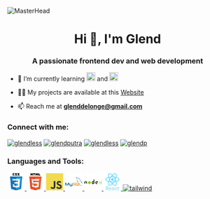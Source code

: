 ![MasterHead](https://images5.alphacoders.com/102/1022332.jpg)

<h1 align="center">Hi 👋, I'm Glend</h1>
<h3 align="center">A passionate frontend dev and web development</h3>

- 🌱 I’m currently learning <a href="https://react.dev/" target="_blank"><img src="https://www.svgrepo.com/show/374032/reactjs.svg" width="20" height="20"></a> and <a href="https://astro.build/" target="_blank"><img src="https://www.svgrepo.com/show/373446/astro.svg" width="20" height="20"></a>
  

- 👨‍💻 My projects are available at this <a href="https://glendputraaa.vercel.app" target="_blank"> Website </a>

- 📫 Reach me at **glenddelonge@gmail.com**

<h3 align="left">Connect with me:</h3>
<p align="left">
<a href="https://twitter.com/glendless" target="blank"><img align="center" src="https://raw.githubusercontent.com/rahuldkjain/github-profile-readme-generator/master/src/images/icons/Social/twitter.svg" alt="glendless" height="30" width="40" /></a>
<a href="https://linkedin.com/in/glendputra" target="blank"><img align="center" src="https://raw.githubusercontent.com/rahuldkjain/github-profile-readme-generator/master/src/images/icons/Social/linked-in-alt.svg" alt="glendputra" height="30" width="40" /></a>
<a href="https://dribbble.com/glendless" target="blank"><img align="center" src="https://raw.githubusercontent.com/rahuldkjain/github-profile-readme-generator/master/src/images/icons/Social/dribbble.svg" alt="glendless" height="30" width="40" /></a>
<a href="https://www.behance.net/glendp" target="blank"><img align="center" src="https://raw.githubusercontent.com/rahuldkjain/github-profile-readme-generator/master/src/images/icons/Social/behance.svg" alt="glendp" height="30" width="40" /></a>
</p>

<h3 align="left">Languages and Tools:</h3>
<p align="left"> <a href="https://www.w3schools.com/css/" target="_blank" rel="noreferrer"> <img src="https://raw.githubusercontent.com/devicons/devicon/master/icons/css3/css3-original-wordmark.svg" alt="css3" width="40" height="40"/> </a> <a href="https://www.w3.org/html/" target="_blank" rel="noreferrer"> <img src="https://raw.githubusercontent.com/devicons/devicon/master/icons/html5/html5-original-wordmark.svg" alt="html5" width="40" height="40"/> </a> <a href="https://developer.mozilla.org/en-US/docs/Web/JavaScript" target="_blank" rel="noreferrer"> <img src="https://raw.githubusercontent.com/devicons/devicon/master/icons/javascript/javascript-original.svg" alt="javascript" width="40" height="40"/> </a> <a href="https://www.mysql.com/" target="_blank" rel="noreferrer"> <img src="https://raw.githubusercontent.com/devicons/devicon/master/icons/mysql/mysql-original-wordmark.svg" alt="mysql" width="40" height="40"/> </a> <a href="https://nodejs.org" target="_blank" rel="noreferrer"> <img src="https://raw.githubusercontent.com/devicons/devicon/master/icons/nodejs/nodejs-original-wordmark.svg" alt="nodejs" width="40" height="40"/> </a> <a href="https://reactjs.org/" target="_blank" rel="noreferrer"> <img src="https://raw.githubusercontent.com/devicons/devicon/master/icons/react/react-original-wordmark.svg" alt="react" width="40" height="40"/> </a> <a href="https://tailwindcss.com/" target="_blank" rel="noreferrer"> <img src="https://www.vectorlogo.zone/logos/tailwindcss/tailwindcss-icon.svg" alt="tailwind" width="40" height="40"/> </a> </p>

